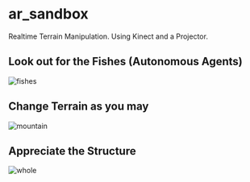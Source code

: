 # ar_sandbox
Realtime Terrain Manipulation. Using Kinect and a Projector. 

## Look out for the Fishes (Autonomous Agents)
![fishes](https://user-images.githubusercontent.com/25098740/38939428-84d58b20-4345-11e8-965a-c0bc0c0ac938.jpg)

## Change Terrain as you may
![mountain](https://user-images.githubusercontent.com/25098740/38939575-d999de04-4345-11e8-8683-7a62da4f90fd.jpg)

## Appreciate the Structure 
![whole](https://user-images.githubusercontent.com/25098740/38940050-eee80c12-4346-11e8-90c3-b80f90dc59cd.jpg)

